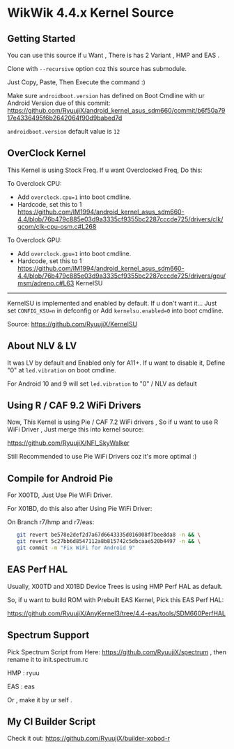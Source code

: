 WikWik 4.4.x Kernel Source
====================================

Getting Started
---------------
You can use this source if u Want , 
There is has 2 Variant , HMP and EAS .

Clone with `--recursive` option coz this source has submodule.

Just Copy, Paste, Then Execute the command :)

Make sure `androidboot.version` has defined on Boot Cmdline with
ur Android Version due of this commit:
https://github.com/RyuujiX/android_kernel_asus_sdm660/commit/b6f50a7917e4336495f6b2642064f90d9babed7d

`androidboot.version` default value is `12`

OverClock Kernel
------------------
This Kernel is using Stock Freq. If u want Overclocked Freq, Do this:

To Overclock CPU:

- Add `overclock.cpu=1` into boot cmdline.
- Hardcode, set this to 1
  https://github.com/IM1994/android_kernel_asus_sdm660-4.4/blob/76b479c885e03d9a3335cf9355bc2287cccde725/drivers/clk/qcom/clk-cpu-osm.c#L268

To Overclock GPU:

- Add `overclock.gpu=1` into boot cmdline.
- Hardcode, set this to 1
  https://github.com/IM1994/android_kernel_asus_sdm660-4.4/blob/76b479c885e03d9a3335cf9355bc2287cccde725/drivers/gpu/msm/adreno.c#L63
KernelSU
--------
KernelSU is implemented and enabled by default. If u don't want it...
Just set `CONFIG_KSU=n` in defconfig or Add `kernelsu.enabled=0` into boot cmdline.

Source: https://github.com/RyuujiX/KernelSU

About NLV & LV
--------------
It was LV by default and Enabled only for A11+. If u want to disable it,
Define "0" at `led.vibration` on boot cmdline.

For Android 10 and 9 will set `led.vibration` to "0" / NLV as default

Using R / CAF 9.2 WiFi Drivers
--------------------------------
Now, This Kernel is using Pie / CAF 7.2 WiFi drivers , So if u want to use
R WiFi Driver , Just merge this into kernel source:

https://github.com/RyuujiX/NFI_SkyWalker

Still Recommended to use Pie WiFi Drivers coz it's more optimal :)

Compile for Android Pie
-----------------------

For X00TD, Just Use Pie WiFi Driver.

For X01BD, do this also after Using Pie WiFi Driver:

On Branch r7/hmp and r7/eas:
```bash
   git revert be578e2def2d7a67d6643335d016008f7bee8da8 -n && \
   git revert 5c27bb6d8547112a8b815742c5dbcaae520b4497 -n && \
   git commit -m "Fix WiFi for Android 9"
```

EAS Perf HAL
------------
Usually, X00TD and X01BD Device Trees is using HMP Perf HAL as default.

So, if u want to build ROM with Prebuilt EAS Kernel, Pick this EAS Perf HAL:

https://github.com/RyuujiX/AnyKernel3/tree/4.4-eas/tools/SDM660PerfHAL

Spectrum Support
----------------
Pick Spectrum Script from Here: https://github.com/RyuujiX/spectrum , then rename it to init.spectrum.rc

HMP : ryuu

EAS : eas

Or , make it by ur self .

My CI Builder Script
--------------------
Check it out: https://github.com/RyuujiX/builder-xobod-r